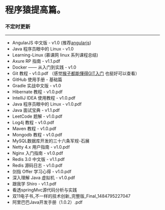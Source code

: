 # 程序猿提高篇。


### 不定时更新 
---


- AngularJS 中文版 - v1.0    (推荐[angularjs](http://www.runoob.com/angularjs/angularjs-tutorial.html))
- Java 程序员眼中的 Linux - v1.0 
- Learning-Linux  (慕课网 linux 系列课程总结)
- Axure RP 指南 - v1.1.pdf 
- Docker —— 从入门到实践 - v1.0
- Git 教程 - v1.0.pdf   （感觉[猴子都能懂得GIT入门](http://backlogtool.com/git-guide/cn/?ref=footer) 也挺好可以查看）
- GitHub 使用手册 - 基础篇 
- Gradle 实战中文版 - v1.0
- Hibernate 教程 - v1.0.pdf  
- IntelliJ IDEA 使用教程 - v1.0.pdf  
- Java 程序员眼中的 Linux - v1.0.pdf  
- Java 面试宝典 - v1.1.pdf   
- LeetCode 题解 - v1.0.pdf   
- Log4j 教程 - v1.0.pdf      
- Maven 教程 - v1.0.pdf  
- Mongodb 教程 - v1.0.pdf
- MySQL数据库开发的三十六条军规-石展
- Netty 4.x 用户指南 - v1.0.pdf
- Nginx 入门指南 - v1.0.pdf
- Redis 3.0 中文版 - v1.1.pdf 
- Redis 源码日志 - v1.0.pdf
- 剑指 Offer 学习心得 - v1.0.pdf
- 深入理解 Java 虚拟机 - v1.0.pdf
- 跟我学 Shiro - v1.1.pdf
- 看透springMvc源代码分析与实践
- 双11电子书_不一样的技术创新_完整版_Final_1484795227047
- 阿里巴巴Java开发手册（1.0.2）.pdf